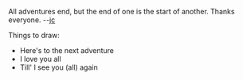 All adventures end, but the end of one is the start of another. Thanks everyone. --[jc](https://jianminchen.com)

Things to draw:

* Here's to the next adventure
* I love you all
* Till' I see you (all) again